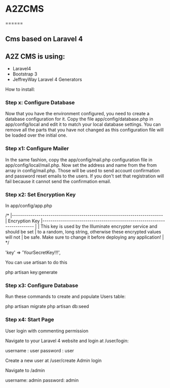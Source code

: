 # A2ZCMS
======

## Cms based on Laravel 4

## A2Z CMS is using:
* Laravel4
* Bootstrap 3
* JeffreyWay Laravel 4 Generators

How to install:

### Step x: Configure Database

Now that you have the environment configured, you need to create a database configuration for it. 
Copy the file app/config/database.php in app/config/local and edit it to match your local database settings. 
You can remove all the parts that you have not changed as this configuration file will be loaded over the initial one.

### Step x1: Configure Mailer

In the same fashion, copy the app/config/mail.php configuration file in app/config/local/mail.php. 
Now set the address and name from the from array in config/mail.php. Those will be used to send account 
confirmation and password reset emails to the users. 
If you don't set that registration will fail because it cannot send the confirmation email.


### Step x2: Set Encryption Key

In app/config/app.php

/*
|--------------------------------------------------------------------------
| Encryption Key
|--------------------------------------------------------------------------
|
| This key is used by the Illuminate encrypter service and should be set
| to a random, long string, otherwise these encrypted values will not
| be safe. Make sure to change it before deploying any application!
|
*/

'key' => 'YourSecretKey!!!',

You can use artisan to do this

php artisan key:generate


### Step x3: Configure Database

Run these commands to create and populate Users table:

php artisan migrate
php artisan db:seed


### Step x4: Start Page
User login with commenting permission

Navigate to your Laravel 4 website and login at /user/login:

username : user
password : user

Create a new user at /user/create
Admin login

Navigate to /admin

username: admin
password: admin
